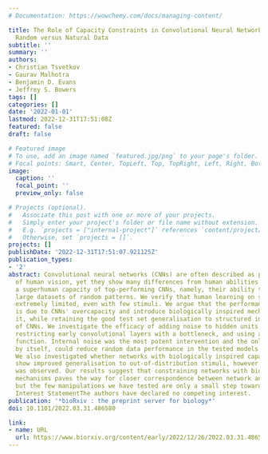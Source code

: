 ```yaml
---
# Documentation: https://wowchemy.com/docs/managing-content/

title: The Role of Capacity Constraints in Convolutional Neural Networks for Learning
  Random versus Natural Data
subtitle: ''
summary: ''
authors:
- Christian Tsvetkov
- Gaurav Malhotra
- Benjamin D. Evans
- Jeffrey S. Bowers
tags: []
categories: []
date: '2022-01-01'
lastmod: 2022-12-31T17:51:08Z
featured: false
draft: false

# Featured image
# To use, add an image named `featured.jpg/png` to your page's folder.
# Focal points: Smart, Center, TopLeft, Top, TopRight, Left, Right, BottomLeft, Bottom, BottomRight.
image:
  caption: ''
  focal_point: ''
  preview_only: false

# Projects (optional).
#   Associate this post with one or more of your projects.
#   Simply enter your project's folder or file name without extension.
#   E.g. `projects = ["internal-project"]` references `content/project/deep-learning/index.md`.
#   Otherwise, set `projects = []`.
projects: []
publishDate: '2022-12-31T17:51:07.921125Z'
publication_types:
- '2'
abstract: Convolutional neural networks (CNNs) are often described as promising models
  of human vision, yet they show many differences from human abilities. We focus on
  a superhuman capacity of top-performing CNNs, namely, their ability to learn very
  large datasets of random patterns. We verify that human learning on such tasks is
  extremely limited, even with few stimuli. We argue that the performance difference
  is due to CNNs' overcapacity and introduce biologically inspired mechanisms to constrain
  it, while retaining the good test set generalisation to structured images as characteristic
  of CNNs. We investigate the efficacy of adding noise to hidden units' activations,
  restricting early convolutional layers with a bottleneck, and using a bounded activation
  function. Internal noise was the most potent intervention and the only one which,
  by itself, could reduce random data performance in the tested models to chance levels.
  We also investigated whether networks with biologically inspired capacity constraints
  show improved generalisation to out-of-distribution stimuli, however little benefit
  was observed. Our results suggest that constraining networks with biologically motivated
  mechanisms paves the way for closer correspondence between network and human performance,
  but the few manipulations we have tested are only a small step towards that goal.Competing
  Interest StatementThe authors have declared no competing interest.
publication: '*bioRxiv : the preprint server for biology*'
doi: 10.1101/2022.03.31.486580

link:
- name: URL
  url: https://www.biorxiv.org/content/early/2022/12/26/2022.03.31.486580
---
```

